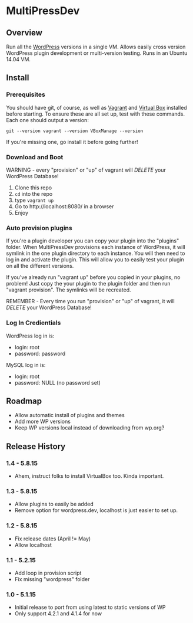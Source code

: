 # MultiPressDev

## Overview

Run all the [WordPress](https://wordpress.org) versions in a single
VM. Allows easily cross version WordPress plugin development or
multi-version testing.  Runs in an Ubuntu 14.04 VM.

## Install

### Prerequisites

You should have git, of course, as well as
[Vagrant](https://www.vagrantup.com/)  and [Virtual Box](https://www.virtualbox.org/) installed
before starting. To ensure these are all set up, test with these commands.  Each one
should output a version:

<code>git --version
vagrant --version
VBoxManage --version</code>

If you're missing one, go install it before going further!

### Download and Boot

WARNING - every "provision" or "up" of vagrant will *DELETE* your WordPress
Database!

1. Clone this repo
1. `cd` into the repo
1. type `vagrant up`
1. Go to http://localhost:8080/ in a browser
1. Enjoy

### Auto provision plugins

If you're a plugin developer you can copy your plugin into the "plugins" folder.  When
MultiPressDev provisions each instance of WordPress, it will symlink in the one plugin
directory to each instance.  You will then need to log in and activate the plugin.  This will
allow you to easily test your plugin on all the different versions.

If you've already run "vagrant up" before you copied in your plugins, no problem!  Just copy
the your plugin to the plugin folder and then run "vagrant provision".  The symlinks will
be recreated.

REMEMBER - Every time you run "provision" or "up" of vagrant, it will *DELETE* your
WordPress Database!

### Log In Credientials

WordPress log in is:
* login: root
* password: password

MySQL log in is:
* login: root
* password: NULL (no password set)

## Roadmap
* Allow automatic install of plugins and themes
* Add more WP versions
* Keep WP versions local instead of downloading from wp.org?

## Release History

### 1.4 - 5.8.15
* Ahem, instruct folks to install VirtualBox too.  Kinda important.

### 1.3 - 5.8.15
* Allow plugins to easily be added
* Remove option for wordpress.dev, localhost is just easier to set up.

### 1.2 - 5.8.15
* Fix release dates (April != May)
* Allow localhost

### 1.1 - 5.2.15
* Add loop in provision script
* Fix missing "wordpress" folder

### 1.0 - 5.1.15
* Initial release to port from using latest to static versions of WP
* Only support 4.2.1 and 4.1.4 for now
